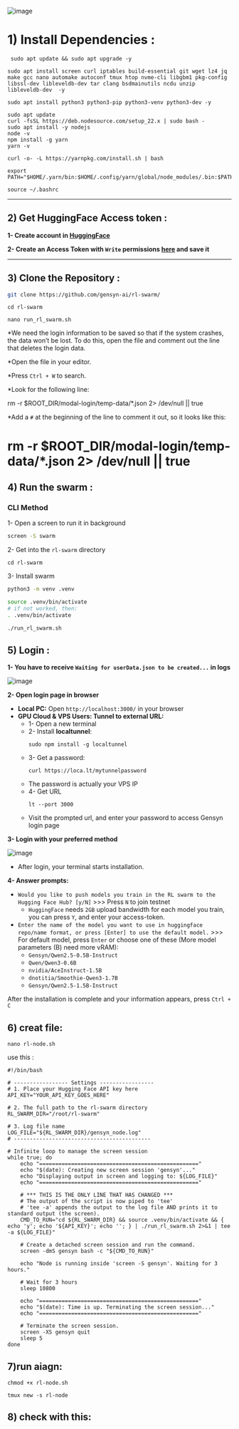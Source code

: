 ![image](https://github.com/user-attachments/assets/8ad5a694-e287-4d45-ba57-203f58a19714)






# 1) Install Dependencies :

```
 sudo apt update && sudo apt upgrade -y
```

```
sudo apt install screen curl iptables build-essential git wget lz4 jq make gcc nano automake autoconf tmux htop nvme-cli libgbm1 pkg-config libssl-dev libleveldb-dev tar clang bsdmainutils ncdu unzip libleveldb-dev  -y
```

```
sudo apt install python3 python3-pip python3-venv python3-dev -y
```
```
sudo apt update
curl -fsSL https://deb.nodesource.com/setup_22.x | sudo bash -
sudo apt install -y nodejs
node -v
npm install -g yarn
yarn -v
```


```
curl -o- -L https://yarnpkg.com/install.sh | bash
```

```
export PATH="$HOME/.yarn/bin:$HOME/.config/yarn/global/node_modules/.bin:$PATH"
```

```
source ~/.bashrc
```

---

## 2) Get HuggingFace Access token :
**1- Create account in [HuggingFace](https://huggingface.co/)**

**2- Create an Access Token with `Write` permissions [here](https://huggingface.co/settings/tokens) and save it**

---

## 3) Clone the Repository :
```bash
git clone https://github.com/gensyn-ai/rl-swarm/
```


```
cd rl-swarm
```


```
nano run_rl_swarm.sh
```



*We need the login information to be saved so that if the system crashes, the data won’t be lost.
To do this, open the file and comment out the line that deletes the login data.

*Open the file in your editor.

*Press `Ctrl + W` to search.

*Look for the following line: 

rm -r $ROOT_DIR/modal-login/temp-data/*.json 2> /dev/null || true

*Add a `#` at the beginning of the line to comment it out, so it looks like this:

# rm -r $ROOT_DIR/modal-login/temp-data/*.json 2> /dev/null || true




## 4) Run the swarm :


### CLI Method 
1- Open a screen to run it in background
```bash
screen -S swarm
```
2- Get into the `rl-swarm` directory
```
cd rl-swarm
```
3- Install swarm
```bash
python3 -m venv .venv

source .venv/bin/activate
# if not worked, then:
. .venv/bin/activate

./run_rl_swarm.sh
```


## 5) Login :
**1- You have to receive `Waiting for userData.json to be created...` in logs**

![image](https://github.com/user-attachments/assets/140f7d32-844f-4cf0-aac4-a91e9a14c1aa)

**2- Open login page in browser**
* **Local PC:** Open `http://localhost:3000/` in your browser
* **GPU Cloud & VPS Users: Tunnel to external URL:**
  * 1- Open a new terminal
  * 2- Install **localtunnel**:
    ```
    sudo npm install -g localtunnel
    ```
  * 3- Get a password:
    ```
    curl https://loca.lt/mytunnelpassword
    ```
  * The password is actually your VPS IP
  * 4- Get URL
    ```
    lt --port 3000
    ```
  * Visit the prompted url, and enter your password to access Gensyn login page

**3- Login with your preferred method**

![image](https://github.com/user-attachments/assets/f33ea530-b15f-4af7-a317-93acd8618a9f)

* After login, your terminal starts installation.

**4- Answer prompts:**
* `Would you like to push models you train in the RL swarm to the Hugging Face Hub? [y/N]` >>> Press `N` to join testnet
  * `HuggingFace` needs `2GB` upload bandwidth for each model you train, you can press `Y`, and enter your access-token.
* `Enter the name of the model you want to use in huggingface repo/name format, or press [Enter] to use the default model.` >>> For default model, press `Enter`  or choose one of these (More model parameters (B) need more vRAM):
  * `Gensyn/Qwen2.5-0.5B-Instruct`
  * `Qwen/Qwen3-0.6B`
  * `nvidia/AceInstruct-1.5B`
  * `dnotitia/Smoothie-Qwen3-1.7B`
  * `Gensyn/Qwen2.5-1.5B-Instruct`
 



After the installation is complete and your information appears, press `Ctrl + C`


## 6) creat file:


```
nano rl-node.sh
```

use this :

```
#!/bin/bash

# ----------------- Settings -----------------
# 1. Place your Hugging Face API key here
API_KEY="YOUR_API_KEY_GOES_HERE"

# 2. The full path to the rl-swarm directory
RL_SWARM_DIR="/root/rl-swarm"

# 3. Log file name
LOG_FILE="${RL_SWARM_DIR}/gensyn_node.log"
# -------------------------------------------

# Infinite loop to manage the screen session
while true; do
    echo "=================================================="
    echo "$(date): Creating new screen session 'gensyn'..."
    echo "Displaying output in screen and logging to: ${LOG_FILE}"
    echo "=================================================="

    # *** THIS IS THE ONLY LINE THAT HAS CHANGED ***
    # The output of the script is now piped to 'tee'
    # 'tee -a' appends the output to the log file AND prints it to standard output (the screen).
    CMD_TO_RUN="cd ${RL_SWARM_DIR} && source .venv/bin/activate && { echo 'y'; echo '${API_KEY}'; echo ''; } | ./run_rl_swarm.sh 2>&1 | tee -a ${LOG_FILE}"

    # Create a detached screen session and run the command.
    screen -dmS gensyn bash -c "${CMD_TO_RUN}"

    echo "Node is running inside 'screen -S gensyn'. Waiting for 3 hours."
    
    # Wait for 3 hours
    sleep 10800

    echo "=================================================="
    echo "$(date): Time is up. Terminating the screen session..."
    echo "=================================================="
    
    # Terminate the screen session.
    screen -XS gensyn quit
    sleep 5
done
```

## 7)run aiagn:

```
chmod +x rl-node.sh
```


```
tmux new -s rl-node
```



## 8) check with this:





